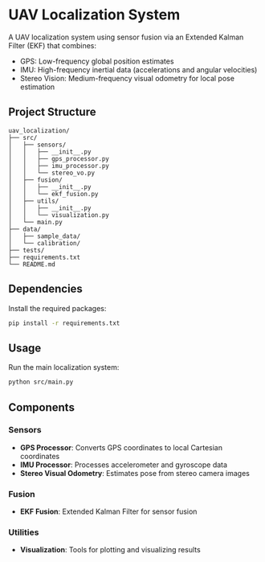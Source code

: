 # UAV Localization System

A UAV localization system using sensor fusion via an Extended Kalman Filter (EKF) that combines:
- GPS: Low-frequency global position estimates
- IMU: High-frequency inertial data (accelerations and angular velocities)
- Stereo Vision: Medium-frequency visual odometry for local pose estimation

## Project Structure

```
uav_localization/
├── src/
│   ├── sensors/
│   │   ├── __init__.py
│   │   ├── gps_processor.py
│   │   ├── imu_processor.py
│   │   └── stereo_vo.py
│   ├── fusion/
│   │   ├── __init__.py
│   │   └── ekf_fusion.py
│   ├── utils/
│   │   ├── __init__.py
│   │   └── visualization.py
│   └── main.py
├── data/
│   ├── sample_data/
│   └── calibration/
├── tests/
├── requirements.txt
└── README.md
```

## Dependencies

Install the required packages:
```bash
pip install -r requirements.txt
```

## Usage

Run the main localization system:
```bash
python src/main.py
```

## Components

### Sensors
- **GPS Processor**: Converts GPS coordinates to local Cartesian coordinates
- **IMU Processor**: Processes accelerometer and gyroscope data
- **Stereo Visual Odometry**: Estimates pose from stereo camera images

### Fusion
- **EKF Fusion**: Extended Kalman Filter for sensor fusion

### Utilities
- **Visualization**: Tools for plotting and visualizing results
